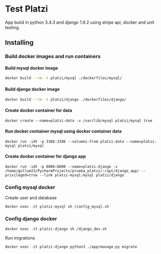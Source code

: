# Test Platzi

App build in python 3.4.3 and django 1.9.2 using stripe api, docker and unit testing.

## Installing

### Build docker images and run containers

#### Build mysql docker image

```bash
docker build --rm -t platzi/mysql ./dockerfiles/mysql/
```

#### Build django docker image

```bash
docker build --rm -t platzi/django ./dockerfiles/django/
```

#### Create docker container for data
```
docker create --name=platzi-data -v /var/lib/mysql platzi/mysql true
```

#### Run docker container mysql using docker container data
```
docker run -idt -p 3306:3306 --volumes-from platzi-data --name=platzi-mysql platzi/mysql
```

#### Create docker container for django app
```
docker run -idt -p 8000:8000 --name=platzi-django -v /home/gollum23/PycharmProjects/prueba_platzi/:/opt/django_app/ --privileged=true --link platzi-mysql:mysql platzi/django
```

### Config mysql docker

Create user and database

```
docker exec -it platzi-mysql sh /config_mysql.sh
```

### Config django docker

```
docker exec -it platzi-django sh /django_dev.sh
```

Run migrations

```
docker exec -it platzi-django python3 ./app/manage.py migrate
```
